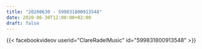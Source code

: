 ```yaml
---
title: "20200630 - 599831800913548"
date: 2020-06-30T12:00:00+02:00
draft: false
---
```


{{< facebookvideov userid="ClareRadelMusic" id="599831800913548" >}}
